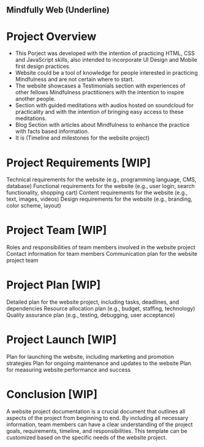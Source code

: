 
## Mindfully Web (Underline)

# Project Overview
- This Porject was developed with the intention of practicing HTML, CSS and JavaScript skills, also intended to incorporate UI Design and Mobile first design practices.
- Website could be a tool of knowledge for people interested in practicing Mindfulness and are not certain where to start.
- The website showcases a Testimonials section with experiences of other fellows Mindfulness practitioners with the intention to inspire another people.
- Section with guided meditations with audios hosted on soundcloud for practicality and with the intention of bringing easy access to these meditations.
- Blog Section with articles about Mindfulness to enhance the practice with facts based information.
- It is 
(Timeline and milestones for the website project)


 # Project Requirements [WIP]
Technical requirements for the website (e.g., programming language, CMS, database)
Functional requirements for the website (e.g., user login, search functionality, shopping cart)
Content requirements for the website (e.g., text, images, videos)
Design requirements for the website (e.g., branding, color scheme, layout)

# Project Team [WIP]
Roles and responsibilities of team members involved in the website project
Contact information for team members
Communication plan for the website project team

# Project Plan [WIP]
Detailed plan for the website project, including tasks, deadlines, and dependencies
Resource allocation plan (e.g., budget, staffing, technology)
Quality assurance plan (e.g., testing, debugging, user acceptance)

# Project Launch [WIP]
Plan for launching the website, including marketing and promotion strategies
Plan for ongoing maintenance and updates to the website
Plan for measuring website performance and success

# Conclusion [WIP]
A website project documentation is a crucial document that outlines all aspects of the project from beginning to end. By including all necessary information, team members can have a clear understanding of the project goals, requirements, timeline, and responsibilities. This template can be customized based on the specific needs of the website project.


